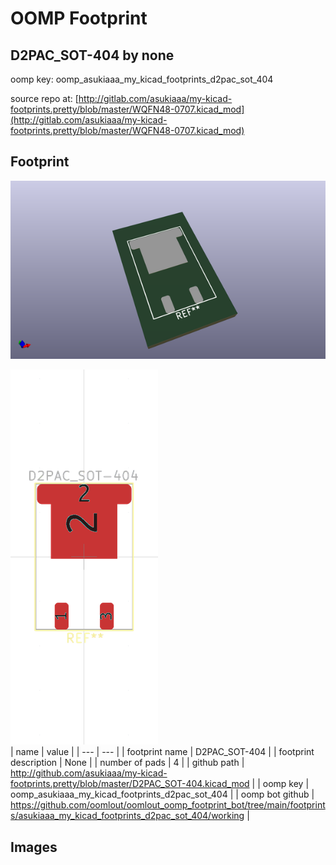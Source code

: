 # OOMP Footprint  
## D2PAC_SOT-404  by none  
  
oomp key: oomp_asukiaaa_my_kicad_footprints_d2pac_sot_404  
  
source repo at: [http://gitlab.com/asukiaaa/my-kicad-footprints.pretty/blob/master/WQFN48-0707.kicad_mod](http://gitlab.com/asukiaaa/my-kicad-footprints.pretty/blob/master/WQFN48-0707.kicad_mod)  
## Footprint  
  
[![working_kicad_pcb_3d.png](working_kicad_pcb_3d_600.png)](working_kicad_pcb_3d.png)  
  
[![working.png](working_600.png)](working.png)  
| name | value | 
| --- | --- | 
| footprint name | D2PAC_SOT-404 | 
| footprint description | None | 
| number of pads | 4 | 
| github path | http://github.com/asukiaaa/my-kicad-footprints.pretty/blob/master/D2PAC_SOT-404.kicad_mod | 
| oomp key | oomp_asukiaaa_my_kicad_footprints_d2pac_sot_404 | 
| oomp bot github | https://github.com/oomlout/oomlout_oomp_footprint_bot/tree/main/footprints/asukiaaa_my_kicad_footprints_d2pac_sot_404/working | 
## Images  

